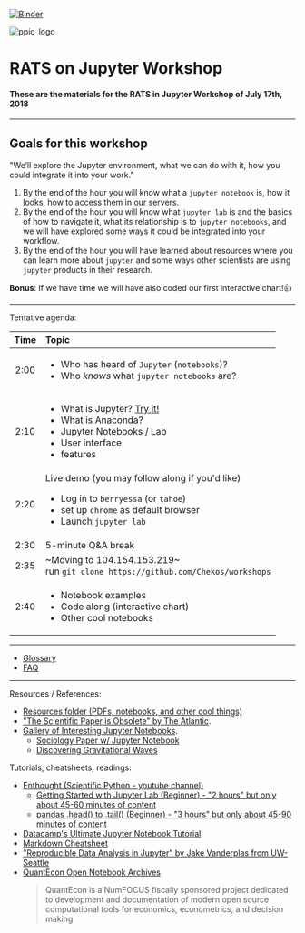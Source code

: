 [![Binder](https://mybinder.org/badge.svg)](https://mybinder.org/v2/gh/Chekos/workshops/master?urlpath=lab?filepath=RATS)

![ppic_logo](http://www.ppic.org/wp-content/uploads/ppiclogo.svg)

# RATS on Jupyter Workshop


#### These are the materials for the RATS in Jupyter Workshop of July 17th, 2018
***
## Goals for this workshop
"We’ll explore the Jupyter environment, what we can do with it, how you could integrate it into your work."
1. By the end of the hour you will know what a `jupyter notebook` is, how it looks, how to access them in our servers.
2. By the end of the hour you will know what `jupyter lab` is and the basics of how to navigate it, what its relationship is to `jupyter notebooks`, and we will have explored some ways it could be integrated into your workflow.
3. By the end of the hour you will have learned about resources where you can learn more about `jupyter` and some ways other scientists are using `jupyter` products in their research.

**Bonus**: If we have time we will have also coded our first interactive chart!:+1:
***

Tentative agenda:

| Time | Topic |
|:----:|:-----|
| 2:00 | <ul> <li> Who has heard of `Jupyter` (`notebooks`)? <li> Who *knows* what `jupyter notebooks` are? </ul>|
| 2:10 | <ul> <li> What is Jupyter? [Try it!](jupyter.org/try)</li><li> What is Anaconda? </li><li> Jupyter Notebooks / Lab <li> User interface <li> features </u1> |
| 2:20 | Live demo (you may follow along if you'd like) <ul> <li> Log in to `berryessa` (or `tahoe`) <li> set up `chrome` as default browser <li> Launch `jupyter lab` </ul> |
| 2:30 | 5-minute Q&A break |
| 2:35 | ~Moving to 104.154.153.219~ <br> run `git clone https://github.com/Chekos/workshops`|
| 2:40 | <ul> <li> Notebook examples <li> Code along (interactive chart) <li> Other cool notebooks |

***
* [Glossary](glossary.md)
* [FAQ](FAQ.md)
***
Resources / References:
- [Resources folder (PDFs, notebooks, and other cool things)](Resources/)
- ["The Scientific Paper is Obsolete" by The Atlantic](https://theatlantic.com/science/archive/2018/04/the-scientific-paper-is-obsolete/556676/). 
- [Gallery of Interesting Jupyter Notebooks](https://github.com/jupyter/jupyter/wiki/A-gallery-of-interesting-Jupyter-Notebooks).
  - [Sociology Paper w/ Jupyter Notebook](https://osf.io/preprints/socarxiv/szxdm?file=5a8b336760511e000ddc4e7a)
  - [Discovering Gravitational Waves](http://beta.mybinder.org/repo/losc-tutorial/LOSC_Event_tutorial)

Tutorials, cheatsheets, readings:
  - [Enthought (Scientific Python - youtube channel)](https://www.youtube.com/user/EnthoughtMedia)
    - [Getting Started with Jupyter Lab (Beginner) - "2 hours" but only about 45-60 minutes of content](https://www.youtube.com/watch?v=Gzun8PpyBCo)
    - [pandas .head() to .tail() (Beginner) - "3 hours" but only about 45-90 minutes of content](https://www.youtube.com/watch?v=lkLl_QKLgcA)
  - [Datacamp's Ultimate Jupyter Notebook Tutorial](https://www.datacamp.com/community/tutorials/tutorial-jupyter-notebook)
  - [Markdown Cheatsheet](https://github.com/adam-p/markdown-here/wiki/Markdown-Cheatsheet)
  - ["Reproducible Data Analysis in Jupyter" by Jake Vanderplas from UW-Seattle](https://jakevdp.github.io/blog/2017/03/03/reproducible-data-analysis-in-jupyter/)
  - [QuantEcon Open Notebook Archives](https://quantecon.org/notebooks)
    > QuantEcon is a NumFOCUS fiscally sponsored project dedicated to development and documentation of modern open source computational tools for economics, econometrics, and decision making
